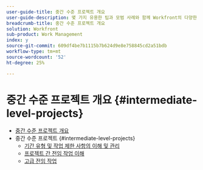 ```yaml
---
user-guide-title: 중간 수준 프로젝트 개요
user-guide-description: 몇 가지 유용한 팁과 모범 사례와 함께 Workfront의 다양한 프로젝트 관리 도구에 대해 깊이 있게 이해하십시오.
breadcrumb-title: 중간 수준 프로젝트 개요
solution: Workfront
sub-product: Work Management
index: y
source-git-commit: 609df4be7b1115b7b624d9e8e758845cd2a51bdb
workflow-type: tm+mt
source-wordcount: '52'
ht-degree: 25%

---
```




# 중간 수준 프로젝트 개요 {#intermediate-level-projects}

+ [중간 수준 프로젝트 개요](overview.md)
+ 중간 수준 프로젝트 {#intermediate-level-projects}
   + [기간 유형 및 작업 제한 사항의 이해 및 관리](understand-and-manage-duration-types-and-task-constraints.md)
   + [프로젝트 간 전임 작업 이해](understand-cross-project-predecessors.md)
   + [고급 전임 작업](advanced-predecessors.md)

